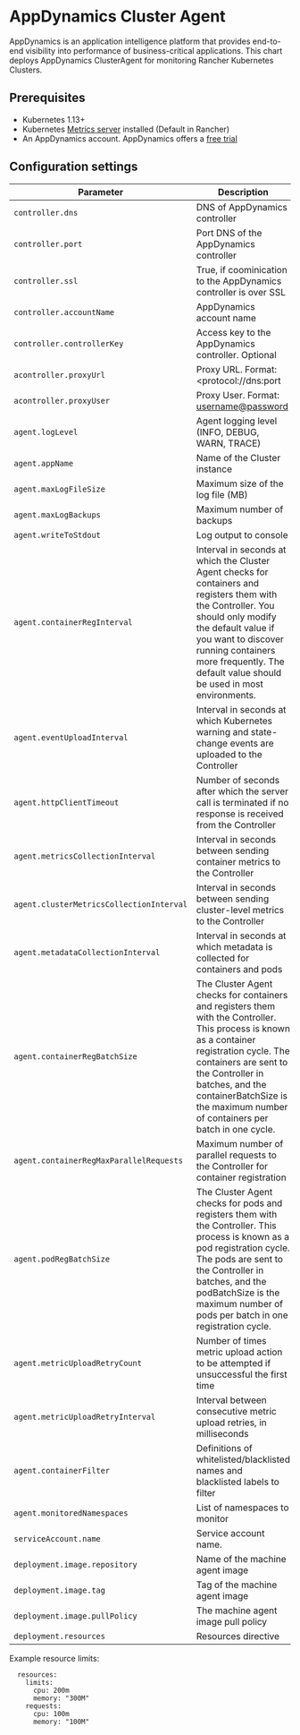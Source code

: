 # AppDynamics Cluster Agent

AppDynamics is an application intelligence platform that provides end-to-end visibility into performance of business-critical applications. This chart deploys AppDynamics ClusterAgent for monitoring Rancher Kubernetes Clusters.

## Prerequisites

* Kubernetes 1.13+  
* Kubernetes [Metrics server](https://hub.helm.sh/charts/stable/metrics-server) installed (Default in Rancher)
* An AppDynamics account. AppDynamics offers a [free trial](https://www.appdynamics.com/free-trial/)


## Configuration settings

| Parameter                 | Description                                                  | Default                    |
| ------------------------- | ------------------------------------------------------------ | -------------------------- |
| `controller.dns`                 | DNS of AppDynamics controller                 |                          |
| `controller.port` | Port DNS of the AppDynamics controller | |
| `controller.ssl` | True, if coominication to the AppDynamics controller is over SSL | |
| `controller.accountName`     | AppDynamics account name | 
| `controller.controllerKey`             | Access key to the AppDynamics controller. Optional  |  |                            
| `acontroller.proxyUrl`             | Proxy URL. Format: <protocol://dns:port |                      |
| `acontroller.proxyUser`             | Proxy User. Format: <username@password>               |   |
| `agent.logLevel`        | Agent logging level (INFO, DEBUG, WARN, TRACE)                                       | INFO             |
| `agent.appName`               | Name of the Cluster instance                      | `K8s-Cluster-Agent`            
| `agent.maxLogFileSize`               | Maximum size of the log file (MB)       | 5    
| `agent.maxLogBackups`               | Maximum number of backups       | 3    
| `agent.writeToStdout`               | Log output to console       |  true    
| `agent.containerRegInterval`               | Interval in seconds at which the Cluster Agent checks for containers and registers them with the Controller. You should only modify the default value if you want to discover running containers more frequently. The default value should be used in most environments.     | 120    
| `agent.eventUploadInterval`               |Interval in seconds at which Kubernetes warning and state-change events are uploaded to the Controller   | 10    
| `agent.httpClientTimeout`               | Number of seconds after which the server call is terminated if no response is received from the Controller     | 30
| `agent.metricsCollectionInterval`  | Interval in seconds between sending container metrics to the Controller   | "30"
| `agent.clusterMetricsCollectionInterval` | Interval in seconds between sending cluster-level metrics to the Controller| "60"
| `agent.metadataCollectionInterval`  | Interval in seconds at which metadata is collected for containers and pods     | "60"
| `agent.containerRegBatchSize`   | The Cluster Agent checks for containers and registers them with the Controller. This process is known as a container registration cycle. The containers are sent to the Controller in batches, and the containerBatchSize is the maximum number of containers per batch in one cycle.      | "5"          
| `agent.containerRegMaxParallelRequests`| Maximum number of parallel requests to the Controller for container registration | "1"
| `agent.podRegBatchSize`   | The Cluster Agent checks for pods and registers them with the Controller. This process is known as a pod registration cycle. The pods are sent to the Controller in batches, and the podBatchSize is the maximum number of pods per batch in one registration cycle.     | "6"
| `agent.metricUploadRetryCount`   | Number of times metric upload action to be attempted if unsuccessful the first time   | "2"
| `agent.metricUploadRetryInterval`   | Interval between consecutive metric upload retries, in milliseconds  | "5"
| `agent.containerFilter`   | Definitions of whitelisted/blacklisted names and blacklisted labels to filter | "blacklisted-label: {appdynamics.exclude: true}"
| `agent.monitoredNamespaces`       | List of namespaces to monitor   | `default`
| `serviceAccount.name`       | Service account name.   | `appdynamics-operator`
| `deployment.image.repository` | Name of the machine agent image | `docker.io/appdynamics/cluster-agent`
| `deployment.image.tag` | Tag of the machine agent image | `latest`
| `deployment.image.pullPolicy` | The machine agent image pull policy| `Always`
| `deployment.resources ` | Resources directive  | See below


Example resource limits:

```
  resources:
    limits:
      cpu: 200m
      memory: "300M"
    requests: 
      cpu: 100m
      memory: "100M"
 ```


